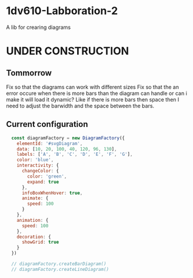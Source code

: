 # 1dv610-Labboration-2
A lib for crearing diagrams

# UNDER CONSTRUCTION

## Tommorrow

Fix so that the diagrams can work with different sizes
Fix so that the an error occure when there is more bars than the diagram can handle or can i make it will load it dynamic? Like if there is more bars then space then I need to adjust the barwidth and the space between the bars.

## Current configuration

```javascript
  const diagramFactory = new DiagramFactory({
    elementId: '#svgDiagram',
    data: [10, 20, 100, 40, 120, 96, 130],
    labels: ['A', 'B', 'C', 'D', 'E', 'F', 'G'],
    color: 'blue',
    interactivity: {
      changeColor: {
        color: 'green',
        expand: true
      },
      infoBoxWhenHover: true,
      animate: {
        speed: 100
      }
    },
    animation: {
      speed: 100
    },
    decoration: {
      showGrid: true
    }
  })

  // diagramFactory.createBarDiagram()
  // diagramFactory.createLineDiagram()
```